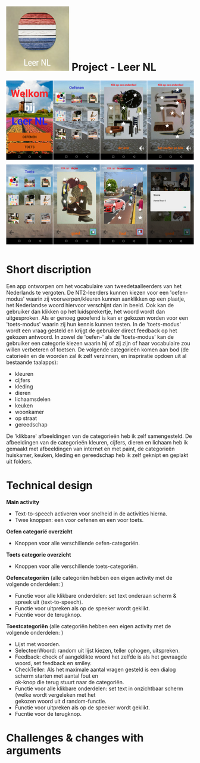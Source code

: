 ![icon](https://github.com/RosannevanderPol/Project/blob/master/doc/icon.png?raw=true) 
Project - Leer NL 
=================

![Screenshots1](https://github.com/RosannevanderPol/Project/blob/master/doc/Screenshots1.png?raw=true)
![Screenshots2](https://github.com/RosannevanderPol/Project/blob/master/doc/Screenshots2.png?raw=true)

# Short discription
Een app ontworpen om het vocabulaire van tweedetaalleerders van het Nederlands te vergoten. De NT2-leerders kunnen kiezen voor een 'oefen-modus' waarin zij voorwerpen/kleuren kunnen aanklikken op een plaatje, het Nederlandse woord hiervoor verschijnt dan in beeld. Ook kan de gebruiker dan klikken op het luidsprekertje, het woord wordt dan uitgesproken. Als er genoeg geoefend is kan er gekozen worden voor een 'toets-modus' waarin zij hun kennis kunnen testen. In de 'toets-modus' wordt een vraag gesteld en krijgt de gebruiker direct feedback op het gekozen antwoord.
In zowel de 'oefen-' als de 'toets-modus' kan de gebruiker een categorie kiezen waarin hij of zij zijn of haar vocabulaire zou willen verbeteren of toetsen. De volgende categorieën komen aan bod (de catorieën en de woorden zal ik zelf verzinnen, en inspriratie opdoen uit al bestaande taalapps):
* kleuren
* cijfers
* kleding
* dieren
* lichaamsdelen
* keuken
* woonkamer
* op straat
* gereedschap

De 'klikbare' afbeeldingen van de categorieën heb ik zelf samengesteld. De afbeeldingen van de categorieën kleuren, cijfers, dieren en lichaam heb ik gemaakt met afbeeldingen van internet en met paint, de categorieën huiskamer, keuken, kleding en gereedschap heb ik zelf geknipt en geplakt uit folders.

# Technical design
**Main activity**
* Text-to-speech activeren voor snelheid in de activities hierna.
* Twee knoppen: een voor oefenen en een voor toets.

**Oefen categorië overzicht**
* Knoppen voor alle verschillende oefen-categoriën.

**Toets categorie overzicht**
* Knoppen voor alle verschillende toets-categoriën.

**Oefencategoriën** (alle categoriën hebben een eigen activity met de volgende onderdelen: )
* Functie voor alle klikbare onderdelen: set text onderaan scherm & spreek uit (text-to-speech).
* Functie voor uitpreken als op de speeker wordt geklikt.
* Fucntie voor de terugknop.

**Toestcategoriën** (alle categoriën hebben een eigen activity met de volgende onderdelen: )
* Lijst met woorden.
* SelecteerWoord: random uit lijst kiezen, teller ophogen, uitspreken.
* Feedback: check of aangeklikte woord het zelfde is als het gevraagde woord, set feedback en smiley.
* CheckTeller: Als het maximale aantal vragen gesteld is een dialog scherm starten met aantal fout en  
ok-knop die terug stuurt naar de categoriën.
* Functie voor alle klikbare onderdelen: set text in onzichtbaar scherm (welke wordt vergeleken met het  
gekozen woord uit d random-functie.
* Functie voor uitpreken als op de speeker wordt geklikt.
* Fucntie voor de terugknop.

# Challenges & changes with arguments
